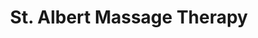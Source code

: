 ---
title: "St. Albert Massage Therapy"
url: /st-albert/st-albert-massage-therapy/
shop: massage
---